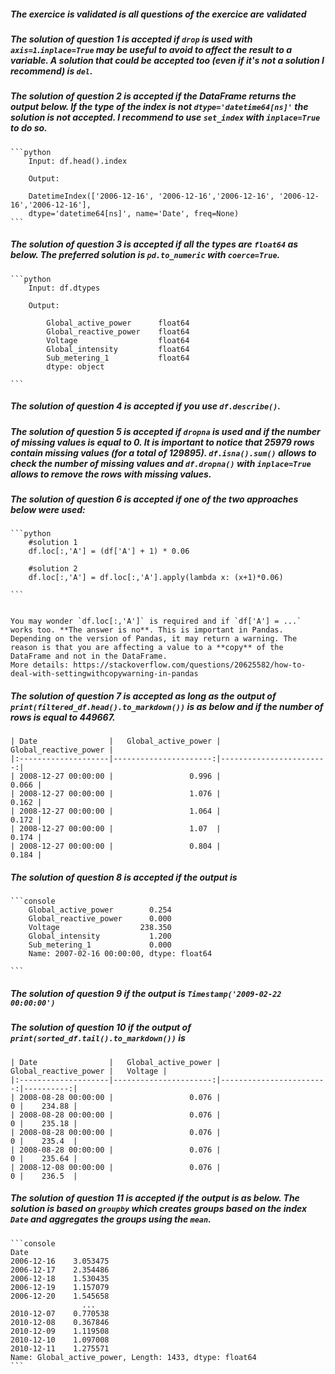 ##### The exercice is validated is all questions of the exercice are validated

##### The solution of question 1 is accepted if `drop` is used with `axis=1`.`inplace=True` may be useful to avoid to affect the result to a variable. A solution that could be accepted too (even if it's not a solution I recommend) is `del`. 

##### The solution of question 2 is accepted if the DataFrame returns the output below. If the type of the index is not `dtype='datetime64[ns]'` the solution is not accepted. I recommend to use  `set_index` with `inplace=True` to do so. 

    ```python
        Input: df.head().index

        Output: 

        DatetimeIndex(['2006-12-16', '2006-12-16','2006-12-16', '2006-12-16','2006-12-16'],
        dtype='datetime64[ns]', name='Date', freq=None)
    ```

##### The solution of question 3 is accepted if all the types are `float64` as below. The preferred solution is `pd.to_numeric` with `coerce=True`. 

    ```python
        Input: df.dtypes

        Output: 

            Global_active_power      float64
            Global_reactive_power    float64
            Voltage                  float64
            Global_intensity         float64
            Sub_metering_1           float64
            dtype: object
                
    ```

##### The solution of question 4 is accepted if you use `df.describe()`.

##### The solution of question 5 is accepted if `dropna` is used and if the number of missing values is equal to 0. It is important to notice that 25979 rows contain missing values (for a total of 129895). `df.isna().sum()` allows to check the number of missing values and `df.dropna()` with `inplace=True` allows to remove the rows with missing values. 

##### The solution of question 6 is accepted if one of the two approaches below were used:

    ```python
        #solution 1
        df.loc[:,'A'] = (df['A'] + 1) * 0.06

        #solution 2
        df.loc[:,'A'] = df.loc[:,'A'].apply(lambda x: (x+1)*0.06)
                
    ```


    You may wonder `df.loc[:,'A']` is required and if `df['A'] = ...` works too. **The answer is no**. This is important in Pandas. Depending on the version of Pandas, it may return a warning. The reason is that you are affecting a value to a **copy** of the DataFrame and not in the DataFrame.
    More details: https://stackoverflow.com/questions/20625582/how-to-deal-with-settingwithcopywarning-in-pandas

##### The solution of question 7 is accepted as long as the output of `print(filtered_df.head().to_markdown())` is as below and if the number of rows is equal to **449667**.

    | Date                |   Global_active_power |   Global_reactive_power |
    |:--------------------|----------------------:|------------------------:|
    | 2008-12-27 00:00:00 |                 0.996 |                   0.066 |
    | 2008-12-27 00:00:00 |                 1.076 |                   0.162 |
    | 2008-12-27 00:00:00 |                 1.064 |                   0.172 |
    | 2008-12-27 00:00:00 |                 1.07  |                   0.174 |
    | 2008-12-27 00:00:00 |                 0.804 |                   0.184 |

##### The solution of question 8 is accepted if the output is

    ```console
        Global_active_power        0.254
        Global_reactive_power      0.000
        Voltage                  238.350
        Global_intensity           1.200
        Sub_metering_1             0.000
        Name: 2007-02-16 00:00:00, dtype: float64

    ```

##### The solution of question 9 if the output is `Timestamp('2009-02-22 00:00:00')`

##### The solution of question 10 if the output of `print(sorted_df.tail().to_markdown())` is

    | Date                |   Global_active_power |   Global_reactive_power |   Voltage |
    |:--------------------|----------------------:|------------------------:|----------:|
    | 2008-08-28 00:00:00 |                 0.076 |                       0 |    234.88 |
    | 2008-08-28 00:00:00 |                 0.076 |                       0 |    235.18 |
    | 2008-08-28 00:00:00 |                 0.076 |                       0 |    235.4  |
    | 2008-08-28 00:00:00 |                 0.076 |                       0 |    235.64 |
    | 2008-12-08 00:00:00 |                 0.076 |                       0 |    236.5  |

##### The solution of question 11 is accepted if the output is as below. The solution is based on `groupby` which creates groups based on the index `Date` and aggregates the groups using the `mean`.

    ```console
    Date
    2006-12-16    3.053475
    2006-12-17    2.354486
    2006-12-18    1.530435
    2006-12-19    1.157079
    2006-12-20    1.545658
                    ...   
    2010-12-07    0.770538
    2010-12-08    0.367846
    2010-12-09    1.119508
    2010-12-10    1.097008
    2010-12-11    1.275571
    Name: Global_active_power, Length: 1433, dtype: float64
    ```
